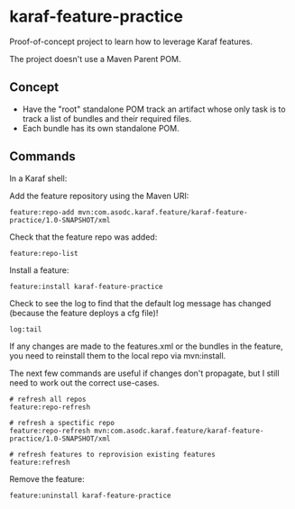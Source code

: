 # karaf-feature-practice

Proof-of-concept project to learn how to leverage Karaf features.

The project doesn't use a Maven Parent POM.

## Concept

- Have the "root" standalone POM track an artifact whose only task is to track a list of bundles and their required
  files.
- Each bundle has its own standalone POM.

## Commands

In a Karaf shell:

Add the feature repository using the Maven URI:

```shell
feature:repo-add mvn:com.asodc.karaf.feature/karaf-feature-practice/1.0-SNAPSHOT/xml
```

Check that the feature repo was added:

```shell
feature:repo-list
```

Install a feature:

```shell
feature:install karaf-feature-practice
```

Check to see the log to find that the default log message has changed (because the feature deploys a cfg file)!

```shell
log:tail
```

If any changes are made to the features.xml or the bundles in the feature, you need to reinstall them to the local repo
via mvn:install.

The next few commands are useful if changes don't propagate, but I still need to work out the correct use-cases.

```shell
# refresh all repos
feature:repo-refresh

# refresh a spectific repo
feature:repo-refresh mvn:com.asodc.karaf.feature/karaf-feature-practice/1.0-SNAPSHOT/xml

# refresh features to reprovision existing features
feature:refresh
```

Remove the feature:

```shell
feature:uninstall karaf-feature-practice
```
